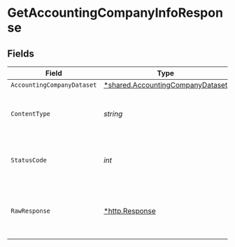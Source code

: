 # GetAccountingCompanyInfoResponse


## Fields

| Field                                                                                      | Type                                                                                       | Required                                                                                   | Description                                                                                |
| ------------------------------------------------------------------------------------------ | ------------------------------------------------------------------------------------------ | ------------------------------------------------------------------------------------------ | ------------------------------------------------------------------------------------------ |
| `AccountingCompanyDataset`                                                                 | [*shared.AccountingCompanyDataset](../../../pkg/models/shared/accountingcompanydataset.md) | :heavy_minus_sign:                                                                         | Success                                                                                    |
| `ContentType`                                                                              | *string*                                                                                   | :heavy_check_mark:                                                                         | HTTP response content type for this operation                                              |
| `StatusCode`                                                                               | *int*                                                                                      | :heavy_check_mark:                                                                         | HTTP response status code for this operation                                               |
| `RawResponse`                                                                              | [*http.Response](https://pkg.go.dev/net/http#Response)                                     | :heavy_check_mark:                                                                         | Raw HTTP response; suitable for custom response parsing                                    |